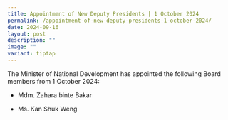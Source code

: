 ```yaml
---
title: Appointment of New Deputy Presidents | 1 October 2024
permalink: /appointment-of-new-deputy-presidents-1-october-2024/
date: 2024-09-16
layout: post
description: ""
image: ""
variant: tiptap
---
```

<p>The Minister of National Development has appointed the following Board
members from 1 October 2024:</p>
<ul data-tight="true" class="tight">
<li>
<p>Mdm. Zahara binte Bakar</p>
</li>
<li>
<p>Ms. Kan Shuk Weng</p>
</li>
</ul>
<p></p>